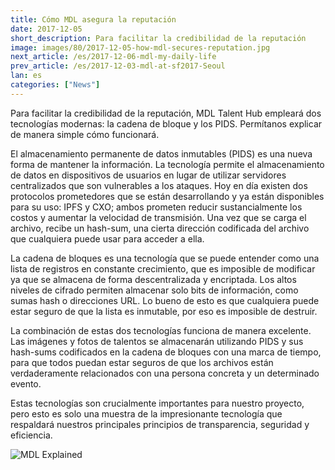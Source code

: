 ```yaml
---
title: Cómo MDL asegura la reputación
date: 2017-12-05
short_description: Para facilitar la credibilidad de la reputación 
image: images/80/2017-12-05-how-mdl-secures-reputation.jpg
next_article: /es/2017-12-06-mdl-my-daily-life
prev_article: /es/2017-12-03-mdl-at-sf2017-Seoul
lan: es
categories: ["News"]
---
```


Para facilitar la credibilidad de la reputación, MDL Talent Hub empleará dos tecnologías modernas: la cadena de bloque y los PIDS. Permítanos explicar de manera simple cómo funcionará.


El almacenamiento permanente de datos inmutables (PIDS) es una nueva forma de mantener la información. La tecnología permite el almacenamiento de datos en dispositivos de usuarios en lugar de utilizar servidores centralizados que son vulnerables a los ataques. Hoy en día existen dos protocolos prometedores que se están desarrollando y ya están disponibles para su uso: IPFS y CXO; ambos prometen reducir sustancialmente los costos y aumentar la velocidad de transmisión. Una vez que se carga el archivo, recibe un hash-sum, una cierta dirección codificada del archivo que cualquiera puede usar para acceder a ella.


La cadena de bloques es una tecnología que se puede entender como una lista de registros en constante crecimiento, que es imposible de modificar ya que se almacena de forma descentralizada y encriptada. Los altos niveles de cifrado permiten almacenar solo bits de información, como sumas hash o direcciones URL. Lo bueno de esto es que cualquiera puede estar seguro de que la lista es inmutable, por eso es imposible de destruir.


La combinación de estas dos tecnologías funciona de manera excelente. Las imágenes y fotos de talentos se almacenarán utilizando PIDS y sus hash-sums codificados en la cadena de bloques con una marca de tiempo, para que todos puedan estar seguros de que los archivos están verdaderamente relacionados con una persona concreta y un determinado evento.


Estas tecnologías son crucialmente importantes para nuestro proyecto, pero esto es solo una muestra de la impresionante tecnología que respaldará nuestros principales principios de transparencia, seguridad y eficiencia.

 
![MDL Explained](https://gateway.ipfs.io/ipfs/QmVqUgtsLLuUmLfEJSpejr36LFmSpnGsBLVKVj28tCkege/MDL%20Explained.jpg)
